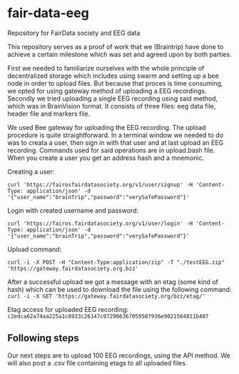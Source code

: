 # fair-data-eeg
Repository for FairData society and EEG data

This repository serves as a proof of work that  we (Braintrip) have done to achieve a certain milestone which was set and agreed upon by both parties.

First we needed to familiarize ourselves with the whole principle of decentralized storage which includes using swarm and setting up a bee node in order to upload
files. But because that proces is time consuming, we opted for using gateway method of uploading a EEG recordings. Secondly we tried uploading a single EEG recording
using said method, which was in BrainVision format. It consists of three files: eeg data file, header file and markers file.

We used Bee gateway for uploading the EEG recording. The upload procedure is quite straightforward. In a terminal window we needed to do was to creata a user,
then sign in with that user and at last upload an EEG recording. Commands used for said operations are in upload.bash file. When you create a user you get an address
hash and a mnemonic.

Creating a user:

`curl 'https://fairosfairdatasociety.org/v1/user/signup' -H 'Content-Type: application/json' -d '{"user_name":"brainTrip","password":"verySafePassword"}'`

Login with created username and password: 

`curl 'https://fairos.fairdatasociety.org/v1/user/login' -H 'Content-Type: application/json' -d '{"user_name":"brainTrip","password":"verySafePassword"}'`

Upload command: 

`curl -i -X POST -H "Content-Type:application/zip" -T "./testEEG.zip" 'https://gateway.fairdatasociety.org.bzz'`

After a successful upload we got a message with an etag (some kind of hash) which can be used to download the file using the following command:
`curl -i -X GET 'https://gateway.fairdatasociety.org/bzz/etag/'`

Etag access for uploaded EEG recording: `c2edca62a74aa225a1c8933c26147c072966367059587936e9021564811b407`

## Following steps

Our next steps are to upload 100 EEG recordings, using the API method. We will also post a .csv file containing etags to all uploaded files.
